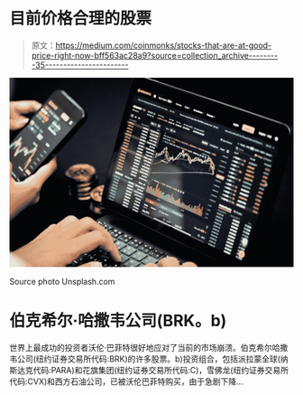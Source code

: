 # 目前价格合理的股票

> 原文：<https://medium.com/coinmonks/stocks-that-are-at-good-price-right-now-bff563ac28a9?source=collection_archive---------35----------------------->

![](img/d8e133071a87b42e82d7ecf46ec00317.png)

Source photo Unsplash.com

# 伯克希尔·哈撒韦公司(BRK。b)

世界上最成功的投资者沃伦·巴菲特很好地应对了当前的市场崩溃。伯克希尔哈撒韦公司(纽约证券交易所代码:BRK)的许多股票。b)投资组合，包括派拉蒙全球(纳斯达克代码:PARA)和花旗集团(纽约证券交易所代码:C)，雪佛龙(纽约证券交易所代码:CVX)和西方石油公司，已被沃伦巴菲特购买，由于急剧下降…